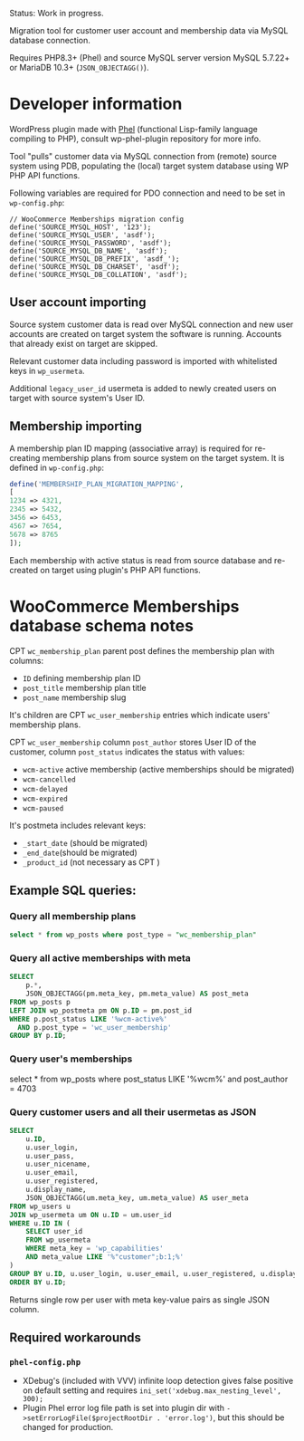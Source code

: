 Status: Work in progress.

Migration tool for customer user account and membership data via MySQL database connection.

Requires PHP8.3+ (Phel) and source MySQL server version MySQL 5.7.22+ or MariaDB 10.3+ (`JSON_OBJECTAGG()`).

# Developer information
WordPress plugin made with [Phel](https://phel-lang.org/) (functional Lisp-family language compiling to PHP), consult wp-phel-plugin repository for more info.

Tool "pulls" customer data via MySQL connection from (remote) source system using PDB, populating the (local) target system database using WP PHP API functions.

Following variables are required for PDO connection and need to be set in `wp-config.php`:

```
// WooCommerce Memberships migration config
define('SOURCE_MYSQL_HOST', '123');
define('SOURCE_MYSQL_USER', 'asdf');
define('SOURCE_MYSQL_PASSWORD', 'asdf');
define('SOURCE_MYSQL_DB_NAME', 'asdf');
define('SOURCE_MYSQL_DB_PREFIX', 'asdf_');
define('SOURCE_MYSQL_DB_CHARSET', 'asdf');
define('SOURCE_MYSQL_DB_COLLATION', 'asdf');
```


## User account importing

Source system customer data is read over MySQL connection and new user accounts are created on target system the software is running.
Accounts that already exist on target are skipped.

Relevant customer data including password is imported with whitelisted keys in `wp_usermeta`.

Additional `legacy_user_id` usermeta is added to newly created users on target with source system's User ID.

## Membership importing
A membership plan ID mapping (associative array) is required for re-creating membership plans from source system on the target system. It is defined in `wp-config.php`:

```php
define('MEMBERSHIP_PLAN_MIGRATION_MAPPING',
[
1234 => 4321,
2345 => 5432,
3456 => 6453,
4567 => 7654,
5678 => 8765
]);
```

Each membership with active status is read from source database and re-created on target using plugin's PHP API functions.

# WooCommerce Memberships database schema notes

CPT `wc_membership_plan` parent post defines the membership plan with columns:
- `ID` defining membership plan ID
- `post_title` membership plan title
- `post_name` membership slug

It's children are CPT `wc_user_membership` entries which indicate users' membership plans.

CPT `wc_user_membership` column `post_author` stores User ID of the customer, column `post_status` indicates the status with values:
- `wcm-active` active membership (active memberships should be migrated)
- `wcm-cancelled`
- `wcm-delayed`
- `wcm-expired`
- `wcm-paused`

It's postmeta includes relevant keys:
- `_start_date` (should be migrated)
- `_end_date`(should be migrated)
- `_product_id` (not necessary as CPT )

## Example SQL queries:
### Query all membership plans

```sql
select * from wp_posts where post_type = "wc_membership_plan"
```

### Query all active memberships with meta

```sql
SELECT
    p.*,
    JSON_OBJECTAGG(pm.meta_key, pm.meta_value) AS post_meta
FROM wp_posts p
LEFT JOIN wp_postmeta pm ON p.ID = pm.post_id
WHERE p.post_status LIKE '%wcm-active%'
  AND p.post_type = 'wc_user_membership'
GROUP BY p.ID;
```

### Query user's memberships
select * from wp_posts where post_status LIKE '%wcm%' and post_author = 4703

### Query customer users and all their usermetas as JSON

```sql
SELECT
    u.ID,
    u.user_login,
    u.user_pass,
    u.user_nicename,
    u.user_email,
    u.user_registered,
    u.display_name,
    JSON_OBJECTAGG(um.meta_key, um.meta_value) AS user_meta
FROM wp_users u
JOIN wp_usermeta um ON u.ID = um.user_id
WHERE u.ID IN (
    SELECT user_id
    FROM wp_usermeta
    WHERE meta_key = 'wp_capabilities'
    AND meta_value LIKE '%"customer";b:1;%'
)
GROUP BY u.ID, u.user_login, u.user_email, u.user_registered, u.display_name
ORDER BY u.ID;
```
Returns single row per user with meta key-value pairs as single JSON column.

## Required workarounds

### `phel-config.php`

- XDebug's (included with VVV) infinite loop detection gives false positive on default setting and requires `ini_set('xdebug.max_nesting_level', 300);`
- Plugin Phel error log file path is set into plugin dir with `->setErrorLogFile($projectRootDir . 'error.log')`, but this should be changed for production.
